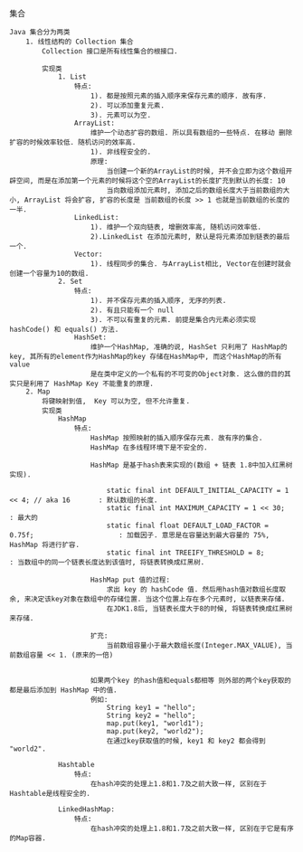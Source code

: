 集合

    Java 集合分为两类
        1. 线性结构的 Collection 集合
            Collection 接口是所有线性集合的根接口.

            实现类
                1. List
                    特点:
                        1). 都是按照元素的插入顺序来保存元素的顺序. 故有序.
                        2). 可以添加重复元素.
                        3). 元素可以为空.
                    ArrayList:
                        维护一个动态扩容的数组. 所以具有数组的一些特点. 在移动 删除 扩容的时候效率较低. 随机访问的效率高.
                        1). 非线程安全的.
                        原理:
                            当创建一个新的ArrayList的时候, 并不会立即为这个数组开辟空间, 而是在添加第一个元素的时候将这个空的ArrayList的长度扩充到默认的长度: 10
                            当向数组添加元素时, 添加之后的数组长度大于当前数组的大小, ArrayList 将会扩容, 扩容的长度是 当前数组的长度 >> 1 也就是当前数组的长度的一半.
                    LinkedList:
                        1). 维护一个双向链表, 增删效率高, 随机访问效率低.
                        2).LinkedList 在添加元素时, 默认是将元素添加到链表的最后一个.
                    Vector:
                        1). 线程同步的集合. 与ArrayList相比, Vector在创建时就会创建一个容量为10的数组.
                2. Set
                    特点:
                        1). 并不保存元素的插入顺序, 无序的列表.
                        2). 有且只能有一个 null
                        3). 不可以有重复的元素. 前提是集合内元素必须实现 hashCode() 和 equals() 方法.
                    HashSet:
                        维护一个HashMap, 准确的说, HashSet 只利用了 HashMap的key, 其所有的element作为HashMap的key 存储在HashMap中, 而这个HashMap的所有 value
                        是在类中定义的一个私有的不可变的Object对象. 这么做的目的其实只是利用了 HashMap Key 不能重复的原理.
        2. Map
            将键映射到值,  Key 可以为空, 但不允许重复.
            实现类
                HashMap
                    特点:
                        HashMap 按照映射的插入顺序保存元素. 故有序的集合.
                        HashMap 在多线程环境下是不安全的.

                        HashMap 是基于hash表来实现的(数组 + 链表 1.8中加入红黑树实现).

                            static final int DEFAULT_INITIAL_CAPACITY = 1 << 4; // aka 16       : 默认数组的长度.
                            static final int MAXIMUM_CAPACITY = 1 << 30;                        : 最大的
                            static final float DEFAULT_LOAD_FACTOR = 0.75f;                     : 加载因子. 意思是在容量达到最大容量的 75%, HashMap 将进行扩容.
                            static final int TREEIFY_THRESHOLD = 8;                             : 当数组中的同一个链表长度达到该值时, 将链表转换成红黑树.

                        HashMap put 值的过程:
                            求出 key 的 hashCode 值. 然后用hash值对数组长度取余, 来决定该key对象在数组中的存储位置. 当这个位置上存在多个元素时, 以链表来存储.
                            在JDK1.8后, 当链表长度大于8的时候, 将链表转换成红黑树来存储.

                        扩充:
                            当前数组容量小于最大数组长度(Integer.MAX_VALUE), 当前数组容量 << 1. (原来的一倍)


                        如果两个key 的hash值和equals都相等 则外部的两个key获取的都是最后添加到 HashMap 中的值.
                        例如:
                            String key1 = "hello";
                            String key2 = "hello";
                            map.put(key1, "world1");
                            map.put(key2, "world2");
                            在通过key获取值的时候, key1 和 key2 都会得到 "world2".

                Hashtable
                    特点:
                        在hash冲突的处理上1.8和1.7及之前大致一样, 区别在于Hashtable是线程安全的.

                LinkedHashMap:
                    特点:
                        在hash冲突的处理上1.8和1.7及之前大致一样, 区别在于它是有序的Map容器.
